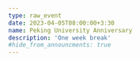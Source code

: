```yaml
---
type: raw_event
date: 2023-04-05T08:00:00+3:30
name: Peking University Anniversary
description: 'One week break'
#hide_from_announcments: true
---
```

